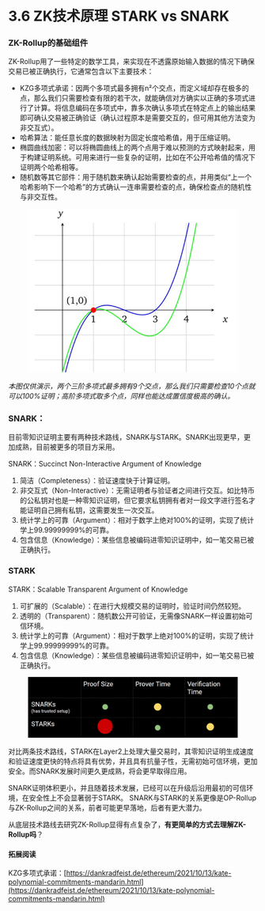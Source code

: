 # 3.6 ZK技术原理 STARK vs SNARK

### ZK-Rollup的基础组件

ZK-Rollup用了一些特定的数学工具，来实现在不透露原始输入数据的情况下确保交易已被正确执行，它通常包含以下主要技术：

* KZG多项式承诺：因两个多项式最多拥有n²个交点，而定义域却存在极多的点，那么我们只需要检查有限的若干次，就能确信对方确实以正确的多项式进行了计算。将信息编码在多项式中，靠多次确认多项式在特定点上的输出结果即可确认交易被正确验证（确认过程原本是需要交互的，但可用其他方法变为非交互式）。
* 哈希算法：能任意长度的数据映射为固定长度哈希值，用于压缩证明。
* 椭圆曲线加密：可以将椭圆曲线上的两个点用于难以预测的方式映射起来，用于构建证明系统。可用来进行一些复杂的证明，比如在不公开哈希值的情况下证明两个哈希相等。
* 随机数等其它部件：用于随机数来确认起始需要检查的点，并用类似“上一个哈希影响下一个哈希”的方式确认一连串需要检查的点，确保检查点的随机性与非交互性。

<figure><img src=".gitbook/assets/KZG.jpg" alt=""><figcaption></figcaption></figure>

_本图仅供演示，两个三阶多项式最多拥有9个交点，那么我们只需要检查10个点就可以100%证明；高阶多项式取多个点，同样也能达成置信度极高的确认。_



### SNARK：

目前零知识证明主要有两种技术路线，SNARK与STARK。SNARK出现更早，更加成熟，目前被更多的项目方采用。

SNARK：Succinct Non-Interactive Argument of Knowledge

1. 简洁（Completeness）：验证速度快于计算证明。
2. 非交互式（Non-Interactive）：无需证明者与验证者之间进行交互。如比特币的公私钥对也是一种零知识证明，但它要求私钥拥有者对一段文字进行签名才能证明自己拥有私钥，这需要发生一次交互。
3. 统计学上的可靠（Argument）：相对于数学上绝对100%的证明，实现了统计学上99.99999999%的可靠。
4. 包含信息（Knowledge）：某些信息被编码进零知识证明中，如一笔交易已被正确执行。

### STARK

STARK：Scalable Transparent Argument of Knowledge

1. 可扩展的（Scalable）：在进行大规模交易的证明时，验证时间仍然较短。
2. 透明的（Transparent）：随机数公开可验证，无需像SNARK一样设置初始可信环境。
3. 统计学上的可靠（Argument）：相对于数学上绝对100%的证明，实现了统计学上99.99999999%的可靠。
4. 包含信息（Knowledge）：某些信息被编码进零知识证明中，如一笔交易已被正确执行。

<figure><img src=".gitbook/assets/STARK SNARK.jpg" alt=""><figcaption></figcaption></figure>

对比两条技术路线，STARK在Layer2上处理大量交易时，其零知识证明生成速度和验证速度更快的特点将具有优势，并且具有抗量子性，无需初始可信环境，更加安全。而SNARK发展时间更久更成熟，将会更早取得应用。

SNARK证明体积更小，并且随着技术发展，已经可以在升级后沿用最初的可信环境，在安全性上不会显著弱于STARK。 SNARK与STARK的关系更像是OP-Rollup与ZK-Rollup之间的关系，前者可能更早落地，后者有更大潜力。



从底层技术路线去研究ZK-Rollup显得有点复杂了，**有更简单的方式去理解ZK-Rollup吗**？

#### 拓展阅读

KZG多项式承诺：[https://dankradfeist.de/ethereum/2021/10/13/kate-polynomial-commitments-mandarin.html](https://dankradfeist.de/ethereum/2021/10/13/kate-polynomial-commitments-mandarin.html)
